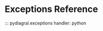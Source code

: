 <!-- prettier-ignore-start -->

# Exceptions Reference

::: pydiagral.exceptions
    handler: python


<!-- prettier-ignore-end -->
